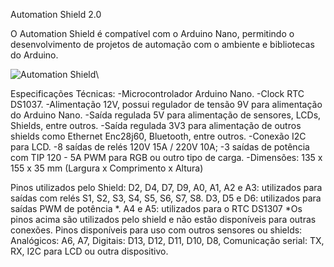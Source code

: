 Automation Shield 2.0

O Automation Shield é compatível com o Arduino Nano, permitindo o desenvolvimento de projetos de automação com o ambiente e bibliotecas do Arduino.

![Automation Shield](http://2.bp.blogspot.com/-3SkegE5IOJI/VMkj9KsNF3I/AAAAAAAAHg4/j7NDYE7RcLY/s1600/IMG_20120922_233114_621.jpg)\

Especificações Técnicas:
-Microcontrolador Arduino Nano.
-Clock RTC DS1037.
-Alimentação 12V, possui regulador de tensão 9V para alimentação do Arduino Nano.
-Saída regulada 5V para alimentação de sensores, LCDs, Shields, entre outros.
-Saída regulada 3V3 para alimentação de outros shields como Ethernet Enc28j60, Bluetooth, entre outros.
-Conexão I2C para LCD.
-8 saídas de relés 120V 15A / 220V 10A;
-3 saídas de potência com TIP 120 - 5A PWM para RGB ou outro tipo de carga.
-Dimensões: 135 x 155 x 35 mm (Largura x Comprimento x Altura)
  

 Pinos utilizados pelo Shield:
D2, D4, D7, D9, A0, A1, A2 e A3: utilizados para saídas com relés S1, S2, S3, S4, S5, S6, S7, S8. 
D3, D5 e D6: utilizados para saídas PWM de potência *. 
A4 e A5: utilizados para o RTC DS1307 
*Os pinos acima são utilizados pelo shield e não estão disponíveis para outras conexões. 
Pinos disponíveis para uso com outros sensores ou shields:
Analógicos: A6, A7, 
Digitais: D13, D12, D11, D10, D8, 
Comunicação serial: TX, RX, I2C para LCD ou outra dispositivo.
